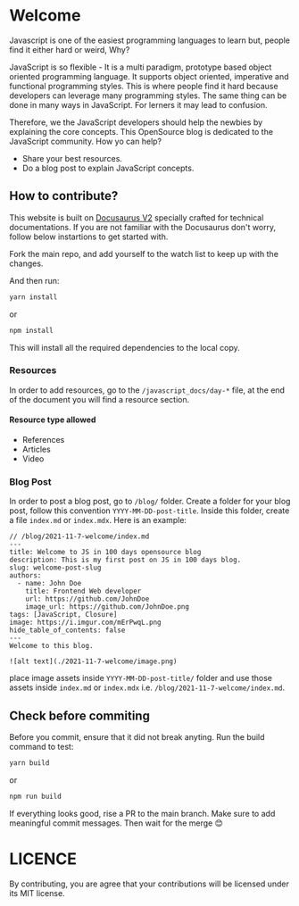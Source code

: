 # Welcome

Javascript is one of the easiest programming languages to learn but, people find it either hard or weird, Why?

JavaScript is so flexible - It is a multi paradigm, prototype based object oriented programming language. It supports object oriented, imperative and functional programming styles. This is where people find it hard because developers can leverage many programming styles. The same thing can be done in many ways in JavaScript. For lerners it may lead to confusion.

Therefore, we the JavaScript developers should help the newbies by explaining the core concepts. This OpenSource blog is dedicated to the JavaScript community. How yo can help?

- Share your best resources.
- Do a blog post to explain JavaScript concepts.

## How to contribute?

This website is built on [Docusaurus V2](https://github.com/facebook/docusaurus) specially crafted for technical documentations. If you are not familiar with the Docusaurus don't worry, follow below instartions to get started with.

Fork the main repo, and add yourself to the watch list to keep up with the changes.

And then run:

```sh
yarn install
```

or

```sh
npm install
```

This will install all the required dependencies to the local copy.

### Resources

In order to add resources, go to the `/javascript_docs/day-*` file, at the end of the document you will find a resource section.

#### Resource type allowed

- References
- Articles
- Video

### Blog Post

In order to post a blog post, go to `/blog/` folder. Create a folder for your blog post, follow this convention `YYYY-MM-DD-post-title`. Inside this folder, create a file `index.md` or `index.mdx`. Here is an example:

```
// /blog/2021-11-7-welcome/index.md
---
title: Welcome to JS in 100 days opensource blog
description: This is my first post on JS in 100 days blog.
slug: welcome-post-slug
authors:
  - name: John Doe
    title: Frontend Web developer
    url: https://github.com/JohnDoe
    image_url: https://github.com/JohnDoe.png
tags: [JavaScript, Closure]
image: https://i.imgur.com/mErPwqL.png
hide_table_of_contents: false
---
Welcome to this blog.

![alt text](./2021-11-7-welcome/image.png)

```

place image assets inside `YYYY-MM-DD-post-title/` folder and use those assets inside `index.md` or `index.mdx` i.e. `/blog/2021-11-7-welcome/index.md`.

## Check before commiting

Before you commit, ensure that it did not break anyting.
Run the build command to test:

```sh
yarn build
```

or

```sh
npm run build
```

If everything looks good, rise a PR to the main branch. Make sure to add meaningful commit messages. Then wait for the merge 😊

# LICENCE

By contributing, you are agree that your contributions will be licensed under its MIT license.
